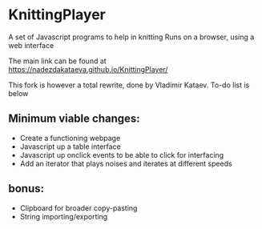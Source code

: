 # KnittingPlayer
A set of Javascript programs to help in knitting
Runs on a browser, using a web interface

The main link can be found at https://nadezdakataeva.github.io/KnittingPlayer/

This fork is however a total rewrite, done by Vladimir Kataev. To-do list is below

## Minimum viable changes:
- Create a functioning webpage
- Javascript up a table interface
- Javascript up onclick events to be able to click for interfacing
- Add an iterator that plays noises and iterates at different speeds

## bonus:
- Clipboard for broader copy-pasting
- String importing/exporting
